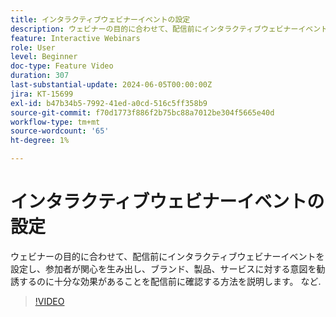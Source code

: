 ```yaml
---
title: インタラクティブウェビナーイベントの設定
description: ウェビナーの目的に合わせて、配信前にインタラクティブウェビナーイベントを設定する方法について説明します。
feature: Interactive Webinars
role: User
level: Beginner
doc-type: Feature Video
duration: 307
last-substantial-update: 2024-06-05T00:00:00Z
jira: KT-15699
exl-id: b47b34b5-7992-41ed-a0cd-516c5ff358b9
source-git-commit: f70d1773f886f2b75bc88a7012be304f5665e40d
workflow-type: tm+mt
source-wordcount: '65'
ht-degree: 1%

---
```


# インタラクティブウェビナーイベントの設定

ウェビナーの目的に合わせて、配信前にインタラクティブウェビナーイベントを設定し、参加者が関心を生み出し、ブランド、製品、サービスに対する意図を勧誘するのに十分な効果があることを配信前に確認する方法を説明します。 など.

>[!VIDEO](https://video.tv.adobe.com/v/3448985/?learn=on&captions=jpn)
